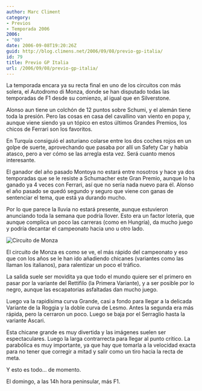 ```yaml
---
author: Marc Climent
category:
- Previos
- Temporada 2006
2006:
- "08"
date: 2006-09-08T19:20:26Z
guid: http://blog.climens.net/2006/09/08/previo-gp-italia/
id: 79
title: Previo GP Italia
url: /2006/09/08/previo-gp-italia/
---
```


La temporada encara ya su recta final en uno de los circuitos con más solera, el Autodromo di Monza, donde se han disputado todas las temporadas de F1 desde su comienzo, al igual que en Silverstone.

Alonso aun tiene un colchón de 12 puntos sobre Schumi, y el alemán tiene toda la presión. Pero las cosas en casa del cavallino van viento en popa y, aunque viene siendo ya un tópico en estos últimos Grandes Premios, los chicos de Ferrari son los favoritos.

En Turquía consiguió el asturiano colarse entre los dos coches rojos en un golpe de suerte, aprovechando que pasaba por allí un Safety Car y había atasco, pero a ver cómo se las arregla esta vez. Será cuanto menos interesante.

El ganador del año pasado Montoya no estará entre nosotros y hace ya dos temporadas que se le resiste a Schumacher este Gran Premio, aunque lo ha ganado ya 4 veces con Ferrari, así que no sería nada nuevo para él. Alonso el año pasado se quedó segundo y seguro que viene con ganas de sentenciar el tema, que está ya durando mucho.

Por lo que parece la lluvia no estará presente, aunque estuvieron anunciando toda la semana que podría llover. Esto era un factor lotería, que aunque complica un poco las carreras (como en Hungría), da mucho juego y podría decantar el campeonato hacia uno u otro lado.

![Circuito de Monza](http://f1blog.climens.net/files/2006/09/italia.png)

El circuito de Monza es como se ve, el más rápido del campeonato y eso que con los años se le han ido añadiendo chicanes (variantes como las llaman los italianos), para ralentizar un poco el tráfico.

La salida suele ser movidita ya que todo el mundo quiere ser el primero en pasar por la variante del Rettifilo (la Primera Variante), y a ser posible por lo negro, aunque las escapatorias asfaltadas dan mucho juego.

Luego va la rapidísima curva Grande, casi a fondo para llegar a la delicada Variante de la Roggia y la doble curva de Lesmo. Antes la segunda era más rápida, pero la cerraron un poco. Luego se baja por el Serraglio hasta la variante Ascari.

Esta chicane grande es muy divertida y las imágenes suelen ser espectaculares. Luego la larga contrarrecta para llegar al punto crítico. La parabólica es muy importante, ya que hay que tomarla a la velocidad exacta para no tener que corregir a mitad y salir como un tiro hacia la recta de meta.

Y esto es todo&#8230; de momento.

El domingo, a las 14h hora peninsular, más F1.